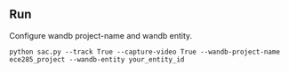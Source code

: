 ## Run
Configure wandb project-name and wandb entity.
```
python sac.py --track True --capture-video True --wandb-project-name ece285_project --wandb-entity your_entity_id
```